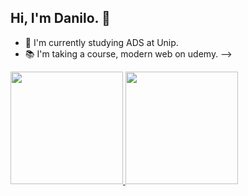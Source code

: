 ## Hi, I'm Danilo. 👋

- 🌱 I'm currently studying ADS at Unip.
- 📚 I'm taking a course, modern web on udemy.
-->
<div>
  <a href="https://beacons.ai/Danrli">
    <img height="180em" src="https://github-readme-stats.vercel.app/api?username=Danrli&show_icons=true&theme=dracula&include_all_commits=true&count_private=true"/>
    <img height="180em" src="https://github-readme-stats.vercel.app/api/top-langs/?username=Danrli&layout=compact&langs_count=168theme=dracula"/>
</div>

